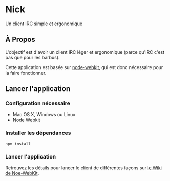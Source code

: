 # Nick

Un client IRC simple et ergonomique

## À Propos

L'objectif est d'avoir un client IRC léger et ergonomique (parce qu'IRC c'est pas que pour les barbus).

Cette application est basée sur [node-webkit](https://github.com/rogerwang/node-webkit), qui est donc nécessaire pour la faire fonctionner.

## Lancer l'application

### Configuration nécessaire

* Mac OS X, Windows ou Linux
* Node Webkit

### Installer les dépendances

```
npm install
```

### Lancer l'application

Retrouvez les détails pour lancer le client de différentes façons sur [le Wiki de Noe-WebKit](https://github.com/rogerwang/node-webkit/wiki/How-to-run-apps).
